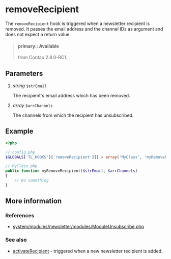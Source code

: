 # removeRecipient

The `removeRecipient` hook is triggered when a newsletter recipient is removed.
It passes the email address and the channel IDs as argument and does not expect
a return value.

> #### primary:: Available   
> from Contao 2.8.0-RC1.


## Parameters

1. *string* `$strEmail`

    The recipient's email address which has been removed.

2. *array* `$arrChannels`

    The channels from which the recipient has unsubscribed.


## Example

```php
<?php

// config.php
$GLOBALS['TL_HOOKS']['removeRecipient'][] = array('MyClass', 'myRemoveRecipient');

// MyClass.php
public function myRemoveRecipient($strEmail, $arrChannels)
{
    // Do something
}
```


## More information


### References

- [system/modules/newsletter/modules/ModuleUnsubscribe.php](https://github.com/contao/core/blob/3.5.0/system/modules/newsletter/modules/ModuleUnsubscribe.php#L193-L200)


### See also

- [activateRecipient](activateRecipient.md) - triggered when a new newsletter recipient is added.

